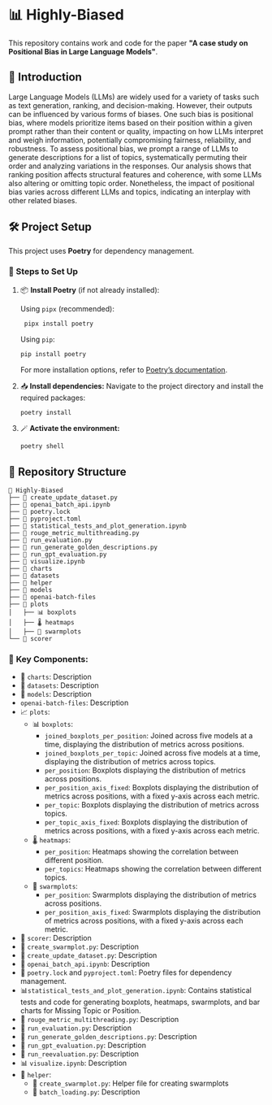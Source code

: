 # 📊 Highly-Biased

This repository contains work and code for the paper **"A case study on Positional Bias in Large Language Models"**. 

## 📝 Introduction

Large Language Models (LLMs) are widely used for a variety of tasks such as text generation, ranking, and decision-making.
However, their outputs can be influenced by various forms of biases.
One such bias is positional bias, where models prioritize items based on their position within a given prompt rather than their content or quality, impacting on how LLMs interpret and weigh information, potentially compromising fairness, reliability, and robustness.
To assess positional bias, we prompt a range of  LLMs to generate descriptions for a list of topics, systematically permuting their order and analyzing variations in the responses.
Our analysis shows that ranking position affects structural features and coherence, with some LLMs also altering or omitting topic order.
Nonetheless, the impact of positional bias varies across different LLMs and topics, indicating an interplay with other related biases.

## 🛠️ Project Setup

This project uses **Poetry** for dependency management.

### 🚀 Steps to Set Up

1. 📦 **Install Poetry** (if not already installed):

   Using `pipx` (recommended):
   ```bash
    pipx install poetry
   ```

   Using `pip`:
      ```bash
    pip install poetry
   ```

   For more installation options, refer to [Poetry’s documentation](https://python-poetry.org/docs/).

2. 📥 **Install dependencies:** Navigate to the project directory and install the required packages:
    ```bash
   poetry install
   ```

3. 🪄 **Activate the environment:**
    ```bash
   poetry shell
   ```

## 📃 Repository Structure

```
📂 Highly-Biased
├── 📄 create_update_dataset.py
├── 📄 openai_batch_api.ipynb
├── 📄 poetry.lock
├── 📄 pyproject.toml
├── 📄 statistical_tests_and_plot_generation.ipynb
├── 📄 rouge_metric_multithreading.py
├── 📄 run_evaluation.py
├── 📄 run_generate_golden_descriptions.py
├── 📄 run_gpt_evaluation.py
├── 📄 visualize.ipynb
├── 📁 charts
├── 📁 datasets
├── 📁 helper
├── 📁 models
├── 📁 openai-batch-files
├── 📁 plots
│   ├── 📊 boxplots
│   ├── 🌡️ heatmaps
│   ├── 🐝 swarmplots
└── 📁 scorer
```

### 🔑 **Key Components**:
- 📁 `charts`: Description
- 📁 `datasets`: Description
- 🤖 `models`:  Description 
- `openai-batch-files`:  Description
- 📈 `plots`:  
  - 📊 `boxplots`:  
    - `joined_boxplots_per_position`: Joined across five models at a time, displaying the distribution of metrics across positions.
    - `joined_boxplots_per_topic`: Joined across five models at a time, displaying the distribution of metrics across topics.   
    - `per_position`: Boxplots displaying the distribution of metrics across positions.
    - `per_position_axis_fixed`: Boxplots displaying the distribution of metrics across positions, with a fixed y-axis across each metric. 
    - `per_topic`: Boxplots displaying the distribution of metrics across topics. 
    - `per_topic_axis_fixed`: Boxplots displaying the distribution of metrics across positions, with a fixed y-axis across each metric. 
  - 🌡️ `heatmaps`:  
    - `per_position`: Heatmaps showing the correlation between different position.
    - `per_topics`: Heatmaps showing the correlation between different topics.  
  - 🐝 `swarmplots`:  
    - `per_position`: Swarmplots displaying the distribution of metrics across positions.  
    - `per_position_axis_fixed`: Swarmplots displaying the distribution of metrics across positions, with a fixed y-axis across each metric.
- 🦾 `scorer`: Description  
- 📄 `create_swarmplot.py`: Description  
- 📄 `create_update_dataset.py`: Description  
- 📄 `openai_batch_api.ipynb`: Description  
- 🧩 `poetry.lock` and `pyproject.toml`: Poetry files for dependency management.
- 📊`statistical_tests_and_plot_generation.ipynb`: Contains statistical tests and code for generating boxplots, heatmaps, swarmplots, and bar charts for Missing Topic or Position.
- 📄 `rouge_metric_multithreading.py`: Description  
- 📄 `run_evaluation.py`: Description  
- 📄 `run_generate_golden_descriptions.py`: Description  
- 📄 `run_gpt_evaluation.py`: Description  
- 📄 `run_reevaluation.py`: Description  
- 📊 `visualize.ipynb`: Description
- 📁 `helper`:
  - 📄 `create_swarmplot.py`: Helper file for creating swarmplots
  - 📄 `batch_loading.py`: Description

